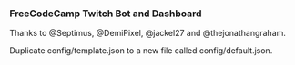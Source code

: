 ### FreeCodeCamp Twitch Bot and Dashboard

Thanks to @Septimus, @DemiPixel, @jackel27 and @thejonathangraham.

Duplicate config/template.json to a new file called config/default.json.

